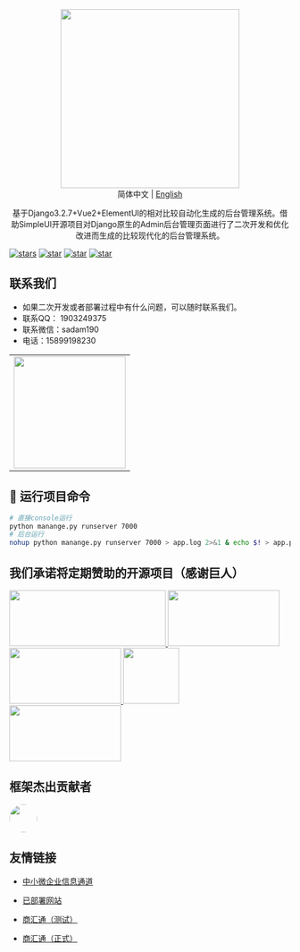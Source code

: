 <div align="center">
  <img height="320px" src="assets/LOGO.png"/>
  <div>简体中文 | <a href="./README.en.md">English</a></div>
  <p>
    基于Django3.2.7+Vue2+ElementUI的相对比较自动化生成的后台管理系统。借助SimpleUI开源项目对Django原生的Admin后台管理页面进行了二次开发和优化改进而生成的比较现代化的后台管理系统。
  </p>
</div>

[![stars](https://img.shields.io/github/stars/chuzhixin/vue-admin-beautiful?style=flat-square&logo=GitHub)](https://gitee.com/touzixinjiang/background-management-system)
[![star](https://gitee.com/chu1204505056/vue-admin-beautiful/badge/star.svg?theme=gray)](https://gitee.com/touzixinjiang/background-management-system)
[![star](./public/djangoVersionTag.svg?theme=gray)](https://www.djangoproject.com/)
[![star](./public/pythonVersionTag.svg?theme=gray)](https://www.python.org/)

## 联系我们

- 如果二次开发或者部署过程中有什么问题，可以随时联系我们。
- 联系QQ： 1903249375 
- 联系微信：sadam190
- 电话：15899198230

<table>
<tr>
<td>
<img width="200px" src="http://59.110.225.84/static/sdm/qr_qq.png">
</td>
</tr>
</table>

## 🌱 运行项目命令

```bash
# 直接console运行
python manange.py runserver 7000
# 后台运行
nohup python manange.py runserver 7000 > app.log 2>&1 & echo $! > app.pid
```

## 我们承诺将定期赞助的开源项目（感谢巨人）
<a title="Python" href="https://www.python.org/" target="_blank">
<img width="280" height="100" src="https://www.python.org/static/img/python-logo.png"/>
</a>
<a title="Django" href="https://www.djangoproject.com/" target="_blank">
<img width="200" height="100" src="https://pics5.baidu.com/feed/241f95cad1c8a786c081e12fe414593b70cf500f.png?token=f17de3ff5dd522ffb3212ff0f1fe9f9f"/>
</a>

<a title="ElasticSearch" href="https://www.elastic.co/cn/" target="_blank">
<img width="200" height="100" src="https://images.contentstack.io/v3/assets/bltefdd0b53724fa2ce/blt280217a63b82a734/5bbdaacf63ed239936a7dd56/elastic-logo.svg"/>
</a>
<a title="SimpleUI" href="https://simpleui.72wo.com/docs/simpleui/" target="_blank">
<img width="100" height="100" src="https://simpleui.72wo.com/static/images/logo.png"/>
</a>
<a title="Redis" href="https://redis.io/" target="_blank">
<img width="200" height="100" src="https://redis.io/images/redis-white.png"/>
</a>

## 框架杰出贡献者


<a href="https://gitee.com/sadam98" target="_blank">
  <img width="50px" style="border-radius:999px" src="https://portrait.gitee.com/uploads/avatars/user/1882/5648408_sadam98_1580052770.png!avatar200"/>
</a>

## 友情链接
- [中小微企业信息通道](https://www.umiware.com/)

- [已部署网站](https://p.xjip.info/)

- [商汇通（测试）](https://sh.umiware.com/)

- [商汇通（正式）](https://sh.xjip.info/)
